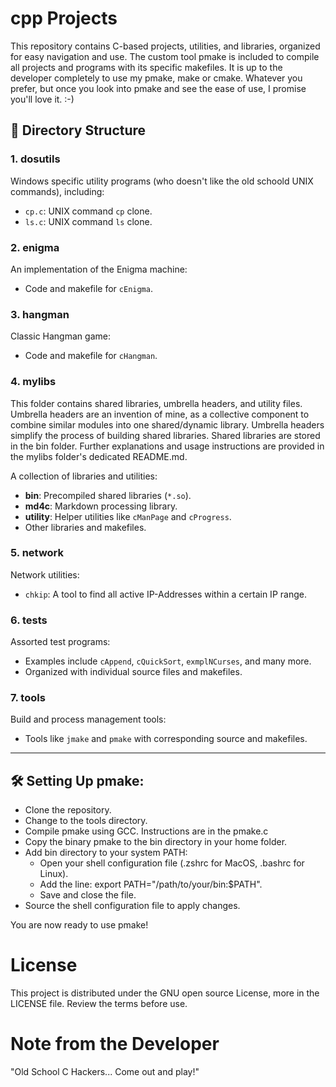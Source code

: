 # cpp Projects
This repository contains C-based projects, utilities, and libraries, organized for easy navigation and use. The custom tool pmake is included to compile all projects and programs with its specific makefiles.
It is up to the developer completely to use my pmake, make or cmake. Whatever you prefer, but once you look into pmake and see the ease of use, I promise you'll love it. :-)

## 📂 Directory Structure

### 1. **dosutils**
Windows specific utility programs (who doesn't like the old schoold UNIX commands), including:
- `cp.c`: UNIX command `cp` clone.
- `ls.c`: UNIX command `ls` clone.

### 2. **enigma**
An implementation of the Enigma machine:
- Code and makefile for `cEnigma`.

### 3. **hangman**
Classic Hangman game:
- Code and makefile for `cHangman`.

### 4. **mylibs**
This folder contains shared libraries, umbrella headers, and utility files. Umbrella headers are an invention of mine, as a collective component to combine similar modules into one shared/dynamic library.
Umbrella headers simplify the process of building shared libraries. Shared libraries are stored in the bin folder. Further explanations and usage instructions are provided in the mylibs folder's dedicated README.md.

A collection of libraries and utilities:
- **bin**: Precompiled shared libraries (`*.so`).
- **md4c**: Markdown processing library.
- **utility**: Helper utilities like `cManPage` and `cProgress`.
- Other libraries and makefiles.

### 5. **network**
Network utilities:
- `chkip`: A tool to find all active IP-Addresses within a certain IP range.

### 6. **tests**
Assorted test programs:
- Examples include `cAppend`, `cQuickSort`, `exmplNCurses`, and many more.
- Organized with individual source files and makefiles.

### 7. **tools**
Build and process management tools:
- Tools like `jmake` and `pmake` with corresponding source and makefiles.

---

## 🛠 Setting Up pmake:

- Clone the repository.
- Change to the tools directory.
- Compile pmake using GCC. Instructions are in the pmake.c
- Copy the binary pmake to the bin directory in your home folder.
- Add bin directory to your system PATH:
    - Open your shell configuration file (.zshrc for MacOS, .bashrc for Linux).
    - Add the line: export PATH="/path/to/your/bin:$PATH".
    - Save and close the file.
- Source the shell configuration file to apply changes.

You are now ready to use pmake!

# License
This project is distributed under the GNU open source License, more in the LICENSE file.
Review the terms before use.

# Note from the Developer
"Old School C Hackers... Come out and play!"